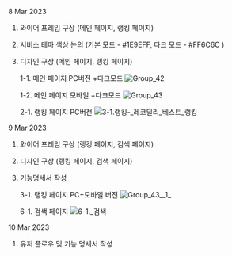 8 Mar 2023
1. 와이어 프레임 구상 (메인 페이지, 랭킹 페이지)

2. 서비스 테마 색상 논의 (기본 모드 - #1E9EFF, 다크 모드 - #FF6C6C )

3. 디자인 구상 (메인 페이지, 랭킹 페이지)

    1-1. 메인 페이지 PC버전 +다크모드
![Group_42](/uploads/84992c7ed7d058f5d49d1ad45955749e/Group_42.png)


    1-2. 메인 페이지 모바일 +다크모드
![Group_43](/uploads/890c4568029ff48ecd593e13285bdeb8/Group_43.png)

    2-1. 랭킹 페이지 PC버전
![3-1._랭킹_-_레코딜리_베스트_랭킹](/uploads/ef172ad40156255c28f21cd14dc5d6da/3-1._랭킹_-_레코딜리_베스트_랭킹.png)


9 Mar 2023
1. 와이어 프레임 구상 (랭킹 페이지, 검색 페이지)

2. 디자인 구상 (랭킹 페이지, 검색 페이지)

3. 기능명세서 작성

    3-1. 랭킹 페이지 PC+모바일 버전
![Group_43__1_](/uploads/a3e91d35e37165b1800d0d5cd1eaa4b5/Group_43__1_.png)

    6-1. 검색 페이지
![6-1._검색](/uploads/a4f77ce05203ffe39a17a6406fbb641a/6-1._검색.png)

10 Mar 2023
1. 유저 플로우 및 기능 명세서 작성